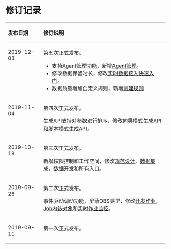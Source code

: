 # 修订记录<a name="dayu_01_0900"></a>

<a name="table134572403538"></a>
<table><thead align="left"><tr id="row2458204005315"><th class="cellrowborder" valign="top" width="22.12%" id="mcps1.1.3.1.1"><p id="p17458154014539"><a name="p17458154014539"></a><a name="p17458154014539"></a><strong id="b97711717549"><a name="b97711717549"></a><a name="b97711717549"></a>发布日期</strong></p>
</th>
<th class="cellrowborder" valign="top" width="77.88000000000001%" id="mcps1.1.3.1.2"><p id="p3458240175316"><a name="p3458240175316"></a><a name="p3458240175316"></a><strong id="b877044155419"><a name="b877044155419"></a><a name="b877044155419"></a>修订说明</strong></p>
</th>
</tr>
</thead>
<tbody><tr id="row1236881216561"><td class="cellrowborder" valign="top" width="22.12%" headers="mcps1.1.3.1.1 "><p id="p13369191275613"><a name="p13369191275613"></a><a name="p13369191275613"></a>2019-12-03</p>
</td>
<td class="cellrowborder" valign="top" width="77.88000000000001%" headers="mcps1.1.3.1.2 "><p id="p536910120565"><a name="p536910120565"></a><a name="p536910120565"></a>第五次正式发布。</p>
<a name="ul19838173210565"></a><a name="ul19838173210565"></a><ul id="ul19838173210565"><li>支持Agent管理功能，新增<a href="Agent管理.md">Agent管理</a>。</li><li>修改数据保留时长，修改<a href="实时数据接入快速入门.md">实时数据接入快速入门</a>。</li><li>数据质量增加自定义规则，新增<a href="创建规则.md">创建规则</a></li></ul>
</td>
</tr>
<tr id="row7212623112416"><td class="cellrowborder" valign="top" width="22.12%" headers="mcps1.1.3.1.1 "><p id="p162130237244"><a name="p162130237244"></a><a name="p162130237244"></a>2019-11-04</p>
</td>
<td class="cellrowborder" valign="top" width="77.88000000000001%" headers="mcps1.1.3.1.2 "><p id="p52131623112417"><a name="p52131623112417"></a><a name="p52131623112417"></a>第四次正式发布。</p>
<p id="p19859441132514"><a name="p19859441132514"></a><a name="p19859441132514"></a>生成API支持对参数进行排序，修改<a href="向导模式生成API.md">向导模式生成API</a>和<a href="脚本模式生成API.md">脚本模式生成API</a>。</p>
</td>
</tr>
<tr id="row15995713122515"><td class="cellrowborder" valign="top" width="22.12%" headers="mcps1.1.3.1.1 "><p id="p149961313182512"><a name="p149961313182512"></a><a name="p149961313182512"></a>2019-10-18</p>
</td>
<td class="cellrowborder" valign="top" width="77.88000000000001%" headers="mcps1.1.3.1.2 "><p id="p1399621372519"><a name="p1399621372519"></a><a name="p1399621372519"></a>第三次正式发布。</p>
<p id="p32291931152513"><a name="p32291931152513"></a><a name="p32291931152513"></a>新增权限控制和工作空间，修改<a href="规范设计.md">规范设计</a>，<a href="数据集成.md">数据集成</a>，<a href="数据开发.md">数据开发</a>和所有入口。</p>
</td>
</tr>
<tr id="row171911261164"><td class="cellrowborder" valign="top" width="22.12%" headers="mcps1.1.3.1.1 "><p id="p020132631618"><a name="p020132631618"></a><a name="p020132631618"></a>2019-09-26</p>
</td>
<td class="cellrowborder" valign="top" width="77.88000000000001%" headers="mcps1.1.3.1.2 "><p id="p1820126101613"><a name="p1820126101613"></a><a name="p1820126101613"></a>第二次正式发布。</p>
<p id="p1619142255719"><a name="p1619142255719"></a><a name="p1619142255719"></a>事件驱动调动功能，屏蔽OBS类型，修改<a href="开发作业.md">开发作业</a>，<a href="Job内嵌对象.md">Job内嵌对象</a>和<a href="实时作业监控.md">实时作业监控</a>。</p>
</td>
</tr>
<tr id="row745815400530"><td class="cellrowborder" valign="top" width="22.12%" headers="mcps1.1.3.1.1 "><p id="p18458540125313"><a name="p18458540125313"></a><a name="p18458540125313"></a>2019-09-11</p>
</td>
<td class="cellrowborder" valign="top" width="77.88000000000001%" headers="mcps1.1.3.1.2 "><p id="p2458640145316"><a name="p2458640145316"></a><a name="p2458640145316"></a>第一次正式发布。</p>
</td>
</tr>
</tbody>
</table>

